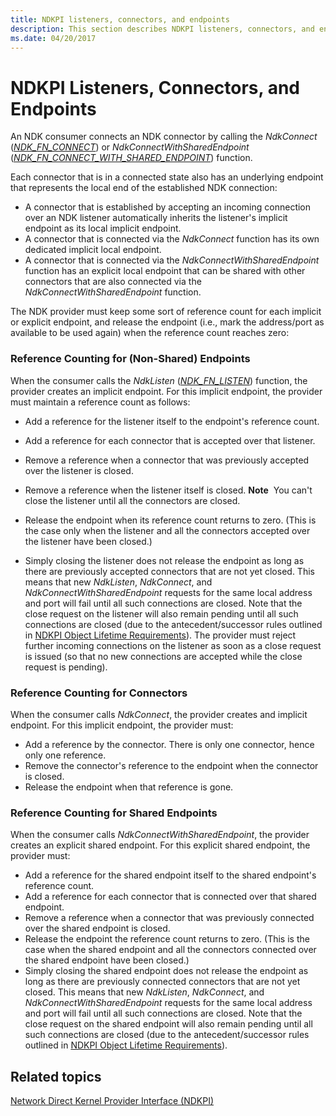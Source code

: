 ```yaml
---
title: NDKPI listeners, connectors, and endpoints
description: This section describes NDKPI listeners, connectors, and endpoints, and reference counting for connectors and endpoints
ms.date: 04/20/2017
---
```


# NDKPI Listeners, Connectors, and Endpoints


An NDK consumer connects an NDK connector by calling the *NdkConnect* ([*NDK\_FN\_CONNECT*](/windows-hardware/drivers/ddi/ndkpi/nc-ndkpi-ndk_fn_connect)) or *NdkConnectWithSharedEndpoint* ([*NDK\_FN\_CONNECT\_WITH\_SHARED\_ENDPOINT*](/windows-hardware/drivers/ddi/ndkpi/nc-ndkpi-ndk_fn_connect_with_shared_endpoint)) function.

Each connector that is in a connected state also has an underlying endpoint that represents the local end of the established NDK connection:

-   A connector that is established by accepting an incoming connection over an NDK listener automatically inherits the listener's implicit endpoint as its local implicit endpoint.
-   A connector that is connected via the *NdkConnect* function has its own dedicated implicit local endpoint.
-   A connector that is connected via the *NdkConnectWithSharedEndpoint* function has an explicit local endpoint that can be shared with other connectors that are also connected via the *NdkConnectWithSharedEndpoint* function.

The NDK provider must keep some sort of reference count for each implicit or explicit endpoint, and release the endpoint (i.e., mark the address/port as available to be used again) when the reference count reaches zero:

### Reference Counting for (Non-Shared) Endpoints

When the consumer calls the *NdkListen* ([*NDK\_FN\_LISTEN*](/windows-hardware/drivers/ddi/ndkpi/nc-ndkpi-ndk_fn_listen)) function, the provider creates an implicit endpoint. For this implicit endpoint, the provider must maintain a reference count as follows:

-   Add a reference for the listener itself to the endpoint's reference count.
-   Add a reference for each connector that is accepted over that listener.
-   Remove a reference when a connector that was previously accepted over the listener is closed.
-   Remove a reference when the listener itself is closed.
    **Note**  You can't close the listener until all the connectors are closed.

     

-   Release the endpoint when its reference count returns to zero. (This is the case only when the listener and all the connectors accepted over the listener have been closed.)
-   Simply closing the listener does not release the endpoint as long as there are previously accepted connectors that are not yet closed. This means that new *NdkListen*, *NdkConnect*, and *NdkConnectWithSharedEndpoint* requests for the same local address and port will fail until all such connections are closed. Note that the close request on the listener will also remain pending until all such connections are closed (due to the antecedent/successor rules outlined in [NDKPI Object Lifetime Requirements](ndkpi-object-lifetime-requirements.md)). The provider must reject further incoming connections on the listener as soon as a close request is issued (so that no new connections are accepted while the close request is pending).

### Reference Counting for Connectors

When the consumer calls *NdkConnect*, the provider creates and implicit endpoint. For this implicit endpoint, the provider must:

-   Add a reference by the connector. There is only one connector, hence only one reference.
-   Remove the connector's reference to the endpoint when the connector is closed.
-   Release the endpoint when that reference is gone.

### Reference Counting for Shared Endpoints

When the consumer calls *NdkConnectWithSharedEndpoint*, the provider creates an explicit shared endpoint. For this explicit shared endpoint, the provider must:

-   Add a reference for the shared endpoint itself to the shared endpoint's reference count.
-   Add a reference for each connector that is connected over that shared endpoint.
-   Remove a reference when a connector that was previously connected over the shared endpoint is closed.
-   Release the endpoint the reference count returns to zero. (This is the case when the shared endpoint and all the connectors connected over the shared endpoint have been closed.)
-   Simply closing the shared endpoint does not release the endpoint as long as there are previously connected connectors that are not yet closed. This means that new *NdkListen*, *NdkConnect*, and *NdkConnectWithSharedEndpoint* requests for the same local address and port will fail until all such connections are closed. Note that the close request on the shared endpoint will also remain pending until all such connections are closed (due to the antecedent/successor rules outlined in [NDKPI Object Lifetime Requirements](ndkpi-object-lifetime-requirements.md)).

## Related topics


[Network Direct Kernel Provider Interface (NDKPI)](./overview-of-network-direct-kernel-provider-interface--ndkpi-.md)

 

